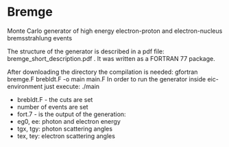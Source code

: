 # Bremge
Monte Carlo generator of high energy electron-proton and electron-nucleus bremsstrahlung events

The structure of the generator is described in a pdf file: bremge_short_description.pdf . It was written as a FORTRAN 77 package. 

After downloading the directory the compilation is needed: gfortran bremge.F brebldt.F -o main main.F
In order to run the generator inside eic-environment just execute:
./main 


* brebldt.F - the cuts are set
* number of events are set
* fort.7 - is the output of the generation:
* eg0, ee: photon and electron energy
* tgx, tgy: photon scattering angles
* tex, tey: electron scattering angles
